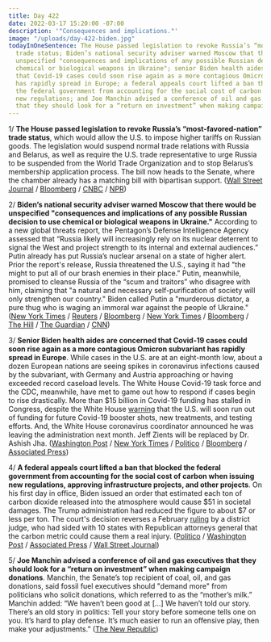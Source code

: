 ```yaml
---
title: Day 422
date: 2022-03-17 15:20:00 -07:00
description: '"Consequences and implications."'
image: "/uploads/day-422-biden.jpg"
todayInOneSentence: The House passed legislation to revoke Russia’s “most-favored-nation”
  trade status; Biden’s national security adviser warned Moscow that there would be
  unspecified "consequences and implications of any possible Russian decision to use
  chemical or biological weapons in Ukraine"; senior Biden health aides are concerned
  that Covid-19 cases could soon rise again as a more contagious Omicron subvariant
  has rapidly spread in Europe; a federal appeals court lifted a ban that blocked
  the federal government from accounting for the social cost of carbon when issuing
  new regulations; and Joe Manchin advised a conference of oil and gas executives
  that they should look for a “return on investment” when making campaign donations.
---
```


1/ **The House passed legislation to revoke Russia’s “most-favored-nation” trade status**, which would allow the U.S. to impose higher tariffs on Russian goods. The legislation would suspend normal trade relations with Russia and Belarus, as well as require the U.S. trade representative to urge Russia to be suspended from the World Trade Organization and to stop Belarus’s membership application process. The bill now heads to the Senate, where the chamber already has a matching bill with bipartisan support. ([Wall Street Journal](https://www.wsj.com/articles/house-passes-legislation-to-end-normal-trade-relations-with-russia-11647545860) / [Bloomberg](https://www.bloomberg.com/news/articles/2022-03-16/ukraine-update-more-talks-planned-as-russian-shelling-continues?sref=MIBMEEoj) / [CNBC](https://www.cnbc.com/2022/03/17/house-votes-to-strip-russias-most-favored-nation-trade-status.html) / [NPR](https://www.npr.org/live-updates/morning-edition-2022-03-17))

2/ **Biden’s national security adviser warned Moscow that there would be unspecified "consequences and implications of any possible Russian decision to use chemical or biological weapons in Ukraine."** According to a new global threats report, the Pentagon’s Defense Intelligence Agency assessed that “Russia likely will increasingly rely on its nuclear deterrent to signal the West and project strength to its internal and external audiences.” Putin already has put Russia’s nuclear arsenal on a state of higher alert. Prior the report's release, Russia threatened the U.S., saying it had "the might to put all of our brash enemies in their place." Putin, meanwhile, promised to cleanse Russia of the “scum and traitors” who disagree with him, claiming that "a natural and necessary self-purification of society will only strengthen our country." Biden called Putin a "murderous dictator, a pure thug who is waging an immoral war against the people of Ukraine." ([New York Times](https://www.nytimes.com/live/2022/03/16/world/ukraine-russia-war#jake-sullivan-moscow-chemical-weapons) / [Reuters](https://www.reuters.com/world/europe/russia-will-put-its-enemies-such-united-states-their-place-medvedev-says-2022-03-17/) / [Bloomberg](https://www.bloomberg.com/news/articles/2022-03-17/putin-is-likely-to-make-nuclear-threats-if-war-drags-u-s-says?sref=MIBMEEoj) / [New York Times](https://www.nytimes.com/2022/03/16/world/europe/putin-russia-ukraine-protests.html) / [Bloomberg](https://www.bloomberg.com/news/articles/2022-03-16/in-a-chilling-threat-putin-vows-to-rid-russia-of-traitors?sref=MIBMEEoj) / [The Hill](https://thehill.com/policy/national-security/598423-sullivan-warns-russian-counterpart-against-using-chemical-weapons-in) / [The Guardian](https://www.theguardian.com/us-news/live/2022/mar/17/biden-ukraine-latest-news-us-ukraine-russia-weapons-aid?filterKeyEvents=false&page=with:block-623370988f0832c62ade05e9#block-623370988f0832c62ade05e9) / [CNN](https://www.cnn.com/2022/03/17/politics/biden-putin-pure-thug/))

3/ **Senior Biden health aides are concerned that Covid-19 cases could soon rise again as a more contagious Omicron subvariant has rapidly spread in Europe**. While cases in the U.S. are at an eight-month low, about a dozen European nations are seeing spikes in coronavirus infections caused by the subvariant, with Germany and Austria approaching or having exceeded record caseload levels. The White House Covid-19 task force and the CDC, meanwhile, have met to game out how to respond if cases begin to rise drastically. More than $15 billion in Covid-19 funding has stalled in Congress, despite the White House [warning](https://whatthefuckjusthappenedtoday.com/2022/03/15/day-420/#1-the-white-house-will-wind-down-a-c) that the U.S. will soon run out of funding for future Covid-19 booster shots, new treatments, and testing efforts. And, the White House coronavirus coordinator announced he was leaving the administration next month. Jeff Zients will be replaced by Dr. Ashish Jha. ([Washington Post](https://www.washingtonpost.com/health/2022/03/16/covid-ba2-omicron-surge/) / [New York Times](https://www.nytimes.com/live/2022/03/17/world/covid-19-mandates-cases-vaccine#europes-rising-caseloads-could-foreshadow-a-second-omicron-surge-in-the-us) / [Politico](https://www.politico.com/news/2022/03/17/europes-covid-spike-has-biden-officials-concerned-could-lead-to-return-of-masks-00018159) / [Bloomberg](https://www.bloomberg.com/news/articles/2022-03-17/fauci-says-u-s-covid-cases-could-soon-rise-as-funding-runs-dry?srnd=premium&sref=MIBMEEoj) / [Associated Press](https://apnews.com/article/biden-covid-health-public-health-1f0efe622815f0d81ab65aa6a35bcc2a))

4/ **A federal appeals court lifted a ban that blocked the federal government from accounting for the social cost of carbon when issuing new regulations, approving infrastructure projects, and other projects**. On his first day in office, Biden issued an order that estimated each ton of carbon dioxide released into the atmosphere would cause $51 in societal damages. The Trump administration had reduced the figure to about $7 or less per ton. The court's decision reverses a February [ruling](https://whatthefuckjusthappenedtoday.com/2022/02/24/day-401/#4-the-white-house-science-office-wil) by a district judge, who had sided with 10 states with Republican attorneys general that the carbon metric could cause them a real injury. ([Politico](https://www.politico.com/news/2022/03/16/appeals-court-social-cost-carbon-biden-trump-00017986) / [Washington Post](https://www.washingtonpost.com/climate-environment/2022/03/16/social-cost-of-carbon-ruling/) / [Associated Press](https://apnews.com/article/climate-business-environment-louisiana-new-orleans-d3b9ad5f5ddfce695b63a7b69a03041b) / [Wall Street Journal](https://www.wsj.com/articles/biden-administration-can-use-higher-climate-cost-estimate-in-making-policy-appeals-court-rules-11647490233?mod=politics_lead_pos7))

5/ **Joe Manchin advised a conference of oil and gas executives that they should look for a “return on investment” when making campaign donations**. Manchin, the Senate’s top recipient of coal, oil, and gas donations, said fossil fuel executives should "demand more" from politicians who solicit donations, which referred to as the “mother’s milk.” Manchin added: “We haven’t been good at \[...\] We haven’t told our story. There’s an old story in politics: Tell your story before someone tells one on you. It’s hard to play defense. It’s much easier to run an offensive play, then make your adjustments.” ([The New Republic](https://newrepublic.com/article/165746/joe-manchin-sank-sarah-bloom-raskins-nomination))